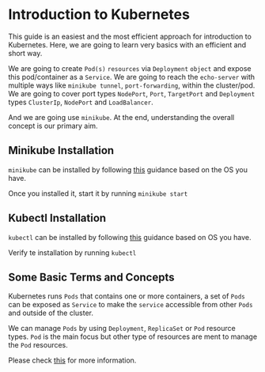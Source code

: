 # Introduction to Kubernetes

This guide is an easiest and the most efficient approach for introduction to Kubernetes.
Here, we are going to learn very basics with an efficient and short way.

We are going to create `Pod(s)` `resources` via `Deployment` `object` and expose this pod/container
as a `Service`. We are going to reach the `echo-server` with multiple ways like `minikube tunnel`,
`port-forwarding`, within the cluster/pod. We are going to cover port types `NodePort`, `Port`,
`TargetPort` and `Deployment` types `ClusterIp`, `NodePort` and `LoadBalancer`.

And we are going use `minikube`. At the end, understanding the overall concept is our primary aim.


## Minikube Installation

`minikube` can be installed by following [this](https://minikube.sigs.k8s.io/docs/start/) guidance
based on the OS you have.

Once you installed it, start it by running `minikube start`


## Kubectl Installation

`kubectl` can be installed by following [this](https://kubernetes.io/docs/tasks/tools/#kubectl)
guidance based on OS you have.

Verify te installation by running `kubectl`


## Some Basic Terms and Concepts

Kubernetes runs `Pods` that contains one or more containers, a set of `Pods` can be exposed as
`Service` to make the `service` accessible from other `Pods` and outside of the cluster.

We can manage `Pods` by using `Deployment`, `ReplicaSet` or `Pod` resource types. `Pod` is the main
focus but other type of resources are ment to manage the `Pod` resources.

Please check [this](https://kubernetes.io/docs/concepts/workloads/) for more information.
